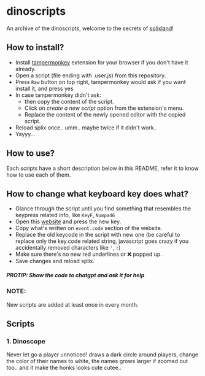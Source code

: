 # dinoscripts

An archive of the dinoscripts, welcome to the secrets of [splixland](https://splix.io)!

## How to install?

- Install [tampermonkey](https://www.tampermonkey.net/) extension for your browser if you don't have it already.
- Open a script (file ending with .user.js) from this repository.
- Press `Raw` button on top right, tampermonkey would ask if you want install it, and press yes
- In case tampermonkey didn't ask:
  - then copy the content of the script.
  - Click on *create a new script* option from the extension's menu.
  - Replace the content of the newly opened editor with the copied script.
- Reload splix once.. umm.. maybe twice if it didn't work..
- Yayyy...

## How to use?

Each scripts have a short description below in this README, refer it to know how to use each of them.

## How to change what keyboard key does what?

- Glance through the script until you find something that resembles the keypress related info, like `KeyF`, `Numpad6`
- Open this [website](https://www.toptal.com/developers/keycode) and press the new key.
- Copy what's written on `event.code` section of the website.
- Replace the old keycode in the script with new one (be careful to replace only the key.code related string, javascript goes crazy if you accidentally removed characters like `'`, `:`)
- Make sure there's no new red underlines or ❌ popped up.
- Save changes and reload splix.

##### PROTIP: Show the code to chatgpt and ask it for help

### NOTE:
New scripts are added at least once in every month.

## Scripts

### 1. Dinoscope

Never let go a player unnoticed! draws a dark circle around players, change the color of their names to white, the names grows larger if zoomed out too.. and it make the honks looks cute cutee..

